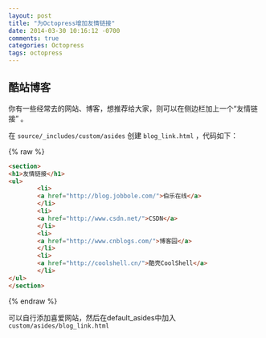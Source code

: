 ```yaml
---
layout: post
title: "为Octopress增加友情链接"
date: 2014-03-30 10:16:12 -0700
comments: true
categories: Octopress
tags: octopress
---
```


## 酷站博客



你有一些经常去的网站、博客，想推荐给大家，则可以在侧边栏加上一个“友情链接” 。

在 `source/_includes/custom/asides` 创建 `blog_link.html` ，代码如下：

{% raw %}

```html
<section>
<h1>友情链接</h1>
<ul>
        <li>
        <a href="http://blog.jobbole.com/">伯乐在线</a>
        </li>
        <li>
        <a href="http://www.csdn.net/">CSDN</a>
        </li>
        <li>
        <a href="http://www.cnblogs.com/">博客园</a>
        </li>
        <li>
        <a href="http://coolshell.cn/">酷壳CoolShell</a>
        </li>
</ul>
</section>
```

{% endraw %}


可以自行添加喜爱网站，然后在default_asides中加入`custom/asides/blog_link.html`
